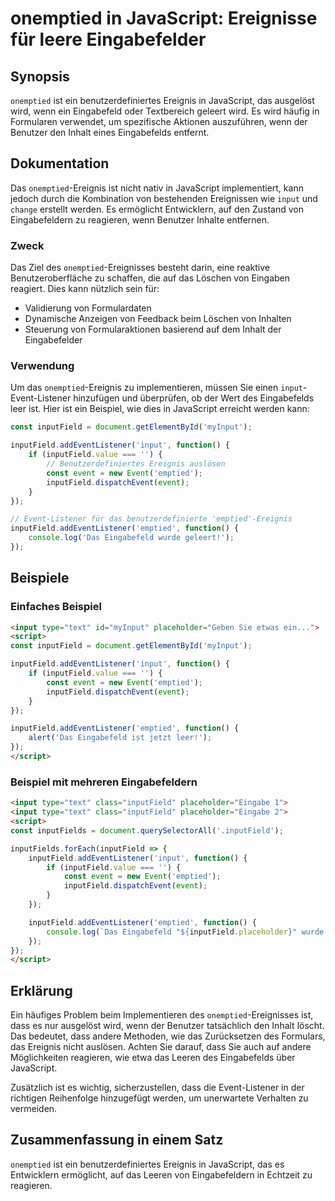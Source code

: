 <!--
Meta Description: # onemptied in JavaScript: Ereignisse für leere Eingabefelder ## Synopsis `onemptied` ist ein benutzerdefiniertes Ereignis in JavaScript, das ausgelös...
Meta Keywords: inputfield, das, event, ist, von
-->

# onemptied in JavaScript: Ereignisse für leere Eingabefelder

## Synopsis
`onemptied` ist ein benutzerdefiniertes Ereignis in JavaScript, das ausgelöst wird, wenn ein Eingabefeld oder Textbereich geleert wird. Es wird häufig in Formularen verwendet, um spezifische Aktionen auszuführen, wenn der Benutzer den Inhalt eines Eingabefelds entfernt.

## Dokumentation
Das `onemptied`-Ereignis ist nicht nativ in JavaScript implementiert, kann jedoch durch die Kombination von bestehenden Ereignissen wie `input` und `change` erstellt werden. Es ermöglicht Entwicklern, auf den Zustand von Eingabefeldern zu reagieren, wenn Benutzer Inhalte entfernen.

### Zweck
Das Ziel des `onemptied`-Ereignisses besteht darin, eine reaktive Benutzeroberfläche zu schaffen, die auf das Löschen von Eingaben reagiert. Dies kann nützlich sein für:
- Validierung von Formulardaten
- Dynamische Anzeigen von Feedback beim Löschen von Inhalten
- Steuerung von Formularaktionen basierend auf dem Inhalt der Eingabefelder

### Verwendung
Um das `onemptied`-Ereignis zu implementieren, müssen Sie einen `input`-Event-Listener hinzufügen und überprüfen, ob der Wert des Eingabefelds leer ist. Hier ist ein Beispiel, wie dies in JavaScript erreicht werden kann:

```javascript
const inputField = document.getElementById('myInput');

inputField.addEventListener('input', function() {
    if (inputField.value === '') {
        // Benutzerdefiniertes Ereignis auslösen
        const event = new Event('emptied');
        inputField.dispatchEvent(event);
    }
});

// Event-Listener für das benutzerdefinierte 'emptied'-Ereignis
inputField.addEventListener('emptied', function() {
    console.log('Das Eingabefeld wurde geleert!');
});
```

## Beispiele
### Einfaches Beispiel
```html
<input type="text" id="myInput" placeholder="Geben Sie etwas ein...">
<script>
const inputField = document.getElementById('myInput');

inputField.addEventListener('input', function() {
    if (inputField.value === '') {
        const event = new Event('emptied');
        inputField.dispatchEvent(event);
    }
});

inputField.addEventListener('emptied', function() {
    alert('Das Eingabefeld ist jetzt leer!');
});
</script>
```

### Beispiel mit mehreren Eingabefeldern
```html
<input type="text" class="inputField" placeholder="Eingabe 1">
<input type="text" class="inputField" placeholder="Eingabe 2">
<script>
const inputFields = document.querySelectorAll('.inputField');

inputFields.forEach(inputField => {
    inputField.addEventListener('input', function() {
        if (inputField.value === '') {
            const event = new Event('emptied');
            inputField.dispatchEvent(event);
        }
    });

    inputField.addEventListener('emptied', function() {
        console.log(`Das Eingabefeld "${inputField.placeholder}" wurde geleert!`);
    });
});
</script>
```

## Erklärung
Ein häufiges Problem beim Implementieren des `onemptied`-Ereignisses ist, dass es nur ausgelöst wird, wenn der Benutzer tatsächlich den Inhalt löscht. Das bedeutet, dass andere Methoden, wie das Zurücksetzen des Formulars, das Ereignis nicht auslösen. Achten Sie darauf, dass Sie auch auf andere Möglichkeiten reagieren, wie etwa das Leeren des Eingabefelds über JavaScript.

Zusätzlich ist es wichtig, sicherzustellen, dass die Event-Listener in der richtigen Reihenfolge hinzugefügt werden, um unerwartete Verhalten zu vermeiden. 

## Zusammenfassung in einem Satz
`onemptied` ist ein benutzerdefiniertes Ereignis in JavaScript, das es Entwicklern ermöglicht, auf das Leeren von Eingabefeldern in Echtzeit zu reagieren.